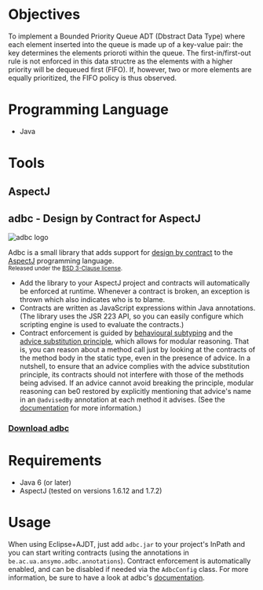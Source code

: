 # Objectives

To implement a Bounded Priority Queue ADT (Dbstract Data Type) where each element inserted into the queue is made up of a key-value pair: the key determines the elements prioroti within the queue. 
The first-in/first-out rule is not enforced in this data structre as the elements with a higher priority will be dequeued first (FIFO). If, however, two or more elements are equally prioritized, the FIFO policy is thus observed.

# Programming Language

- Java

# Tools

## AspectJ




## adbc - Design by Contract for AspectJ

![adbc logo](https://raw.github.com/timmolderez/adbc/master/doc/adbc.png)

Adbc is a small library that adds support for [design by contract](http://en.wikipedia.org/wiki/Design_by_contract) to the [AspectJ](http://eclipse.org/aspectj/) programming language.  
<sub>Released under the [BSD 3-Clause license](http://opensource.org/licenses/BSD-3-Clause).</sub>

- Add the library to your AspectJ project and contracts will automatically be enforced at runtime. Whenever a contract is broken, an exception is thrown which also indicates who is to blame.
- Contracts are written as JavaScript expressions within Java annotations. (The library uses the JSR 223 API, so you can easily configure which scripting engine is used to evaluate the contracts.)
- Contract enforcement is guided by [behavioural subtyping](http://en.wikipedia.org/wiki/Liskov_substitution_principle) and the [advice substitution principle](http://dl.acm.org/citation.cfm?id=2162015), which allows for modular reasoning. That is, you can reason about a method call just by looking at the contracts of the method body in the static type, even in the presence of advice. In a nutshell, to ensure that an advice complies with the advice substitution principle, its contracts should not interfere with those of the methods being advised. If an advice cannot avoid breaking the principle, modular reasoning can be0 restored by explicitly mentioning that advice's name in an `@advisedBy` annotation at each method it advises. (See the [documentation](https://raw.github.com/timmolderez/adbc/master/doc/README.pdf) for more information.)

### [Download adbc](http://timmolderez.be/builds/adbc/)


# Requirements

- Java 6 (or later)
- AspectJ (tested on versions 1.6.12 and 1.7.2)

# Usage

When using Eclipse+AJDT, just add `adbc.jar` to your project's InPath and you can start writing contracts (using the annotations in `be.ac.ua.ansymo.adbc.annotations`). Contract enforcement is automatically enabled, and can be disabled if needed via the `AdbcConfig` class. 
For more information, be sure to have a look at adbc's [documentation](https://raw.github.com/timmolderez/adbc/master/doc/README.pdf).

